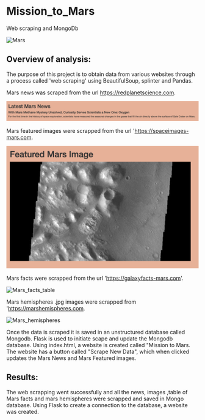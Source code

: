 # Mission_to_Mars

Web scraping and MongoDb

![Mars](https://www.science.org.au/curious/sites/default/files/article-banner-image/2-mars-banner.jpg)

## Overview of analysis:

The purpose of this project is to obtain data from various websites through a process called 'web scraping' using BeautifulSoup, splinter and Pandas.

Mars news was scraped from the url https://redplanetscience.com.  

![Mars_news](Resources/Mars_news.png)

Mars featured images were scrapped from the url 'https://spaceimages-mars.com.  

![Mars_images](Resources/Mars_images.png)

Mars facts were scrapped from the url 'https://galaxyfacts-mars.com'. 

![Mars_facts_table]()

Mars hemispheres .jpg images were scrapped from 'https://marshemispheres.com.

![Mars_hemispheres]()

Once the data is scraped it is saved in an unstructured database called Mongodb. Flask is used to initiate scape and update the Mongodb database. Using index.html, a website is created called "Mission to Mars. The website has a button called "Scrape New Data", which when clicked updates the Mars News and Mars Featured images.

## Results:

The web scrapping went successfully and all the news, images ,table of Mars facts and mars hemispheres were scrapped and saved in Mongo database. Using Flask to create a connection to the database, a website was created.

